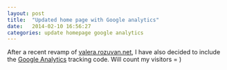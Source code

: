 ```yaml
---
layout: post
title:  "Updated home page with Google analytics"
date:   2014-02-10 16:56:27
categories: update homepage google analytics
---
```


After a recent revamp of [valera.rozuvan.net](http://valera.rozuvan.net/), I
have also decided to include the [Google Analytics](http://www.google.com/analytics/‎)
tracking code. Will count my visitors = )
